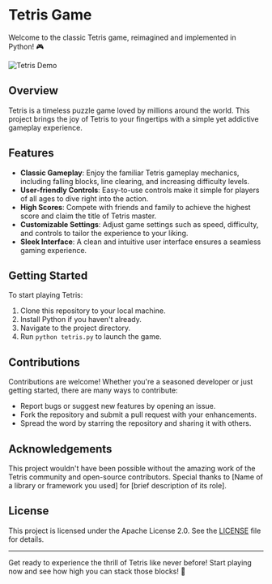 # Tetris Game

Welcome to the classic Tetris game, reimagined and implemented in Python! 🎮

![Tetris Demo](tetris_demo.gif)

## Overview

Tetris is a timeless puzzle game loved by millions around the world. This project brings the joy of Tetris to your fingertips with a simple yet addictive gameplay experience.

## Features

- **Classic Gameplay**: Enjoy the familiar Tetris gameplay mechanics, including falling blocks, line clearing, and increasing difficulty levels.
- **User-friendly Controls**: Easy-to-use controls make it simple for players of all ages to dive right into the action.
- **High Scores**: Compete with friends and family to achieve the highest score and claim the title of Tetris master.
- **Customizable Settings**: Adjust game settings such as speed, difficulty, and controls to tailor the experience to your liking.
- **Sleek Interface**: A clean and intuitive user interface ensures a seamless gaming experience.

## Getting Started

To start playing Tetris:

1. Clone this repository to your local machine.
2. Install Python if you haven't already.
3. Navigate to the project directory.
4. Run `python tetris.py` to launch the game.

## Contributions

Contributions are welcome! Whether you're a seasoned developer or just getting started, there are many ways to contribute:

- Report bugs or suggest new features by opening an issue.
- Fork the repository and submit a pull request with your enhancements.
- Spread the word by starring the repository and sharing it with others.

## Acknowledgements

This project wouldn't have been possible without the amazing work of the Tetris community and open-source contributors. Special thanks to [Name of a library or framework you used] for [brief description of its role].

## License

This project is licensed under the Apache License 2.0. See the [LICENSE](LICENSE) file for details.

---

Get ready to experience the thrill of Tetris like never before! Start playing now and see how high you can stack those blocks! 🚀
